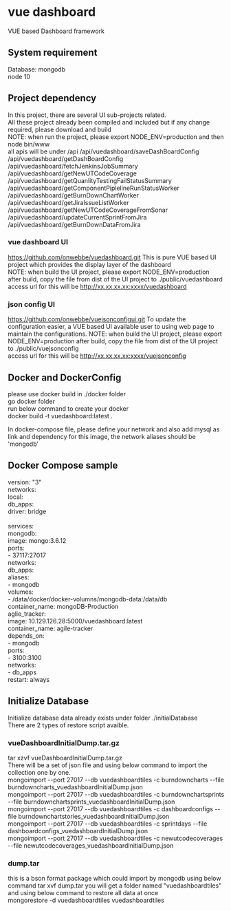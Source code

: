 # vue dashboard
VUE based Dashboard framework

## System requirement
Database: mongodb<br/>
node 10<br/>

## Project dependency
In this project, there are several UI sub-projects related.<br/>
All these project already been compiled and included but if any change required, please download and build<br/>
NOTE:  when run the project, please export NODE_ENV=production and then<br/>
node bin/www<br/>
all apis will be under /api
/api/vuedashboard/saveDashBoardConfig
/api/vuedashboard/getDashBoardConfig
/api/vuedashboard/fetchJenkinsJobSummary
/api/vuedashboard/getNewUTCodeCoverage
/api/vuedashboard/getQuanlityTestingFailStatusSummary
/api/vuedashboard/getComponentPiplelineRunStatusWorker
/api/vuedashboard/getBurnDownChartWorker
/api/vuedashboard/getJiraIssueListWorker
/api/vuedashboard/getNewUTCodeCoverageFromSonar
/api/vuedashboard/updateCurrentSprintFromJira
/api/vuedashboard/getBurnDownDataFromJira

### vue dashboard UI
https://github.com/onwebbe/vuedashboard.git
This is pure VUE based UI project which provides the display layer of the dashboard<br/>
NOTE:  when build the UI project, please export NODE_ENV=production<br/>
after build, copy the file from dist of the UI project to ./public/vuedashboard<br/>
access url for this will be http://xx.xx.xx.xx:xxxx/vuedashboard<br/>

### json config UI
https://github.com/onwebbe/vuejsonconfigui.git
To update the configuration easier, a VUE based UI available user to using web page to maintain the configurations.
NOTE:  when build the UI project, please export NODE_ENV=production
after build, copy the file from dist of the UI project to ./public/vuejsonconfig<br/>
access url for this will be http://xx.xx.xx.xx:xxxx/vuejsonconfig<br/>

## Docker and DockerConfig
please use docker build in ./docker folder<br/>
go docker folder<br/>
run below command to create your docker<br/>
docker build -t vuedashboard:latest .


In docker-compose file, please define your network and also add mysql as link and dependency for this image, the network aliases should be 'mongodb'

## Docker Compose sample
version: "3"<br/>
networks:<br/>
  local:<br/>
  db_apps:<br/>
    driver: bridge<br/>
<br/>
services:<br/>
  mongodb:<br/>
    image: mongo:3.6.12<br/>
    ports:<br/>
      - 37117:27017<br/>
    networks:<br/>
      db_apps:<br/>
        aliases:<br/>
          - mongodb<br/>
    volumes:<br/>
      - /data/docker/docker-volumns/mongodb-data:/data/db<br/>
    container_name: mongoDB-Production<br/>
  aglie_tracker:<br/>
    image: 10.129.126.28:5000/vuedashboard:latest<br/>
    container_name: agile-tracker<br/>
    depends_on: <br/>
      - mongodb <br/>
    ports:<br/>
      - 3100:3100<br/>
    networks:<br/>
      - db_apps<br/>
    restart: always <br/>

## Initialize Database
Initialize database data already exists under folder ./initialDatabase<br/>
There are 2 types of restore script avaible.

### vueDashboardInitialDump.tar.gz
tar xzvf vueDashboardInitialDump.tar.gz<br/>
There will be a set of json file and using below command to import the collection one by one.<br/>
mongoimport --port 27017 --db vuedashboardtiles -c burndowncharts --file burndowncharts_vuedashboardInitialDump.json<br/>
mongoimport --port 27017 --db vuedashboardtiles -c burndownchartsprints --file burndownchartsprints_vuedashboardInitialDump.json<br/>
mongoimport --port 27017 --db vuedashboardtiles -c dashboardconfigs --file burndownchartstories_vuedashboardInitialDump.json<br/>
mongoimport --port 27017 --db vuedashboardtiles -c sprintdays --file dashboardconfigs_vuedashboardInitialDump.json<br/>
mongoimport --port 27017 --db vuedashboardtiles -c newutcodecoverages --file newutcodecoverages_vuedashboardInitialDump.json<br/>

### dump.tar
this is a bson format package which could import by mongodb using below command</b>
tar xvf dump.tar
you will get a folder named "vuedashboardtiles" and using below command to restore all data at once<br/>
mongorestore -d vuedashboardtiles vuedashboardtiles<br/>